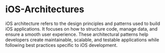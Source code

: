 # iOS-Architectures
iOS architecture refers to the design principles and patterns used to build iOS applications. It focuses on how to structure code, manage data, and ensure a smooth user experience. These architectural patterns help developers create maintainable, scalable, and testable applications while following best practices specific to iOS development. 
